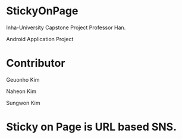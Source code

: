 StickyOnPage
============

Inha-University Capstone Project
Professor Han.

Android Application Project

# Contributor 

Geuonho Kim

Naheon Kim

Sungwon Kim

# Sticky on Page is URL based SNS. 

